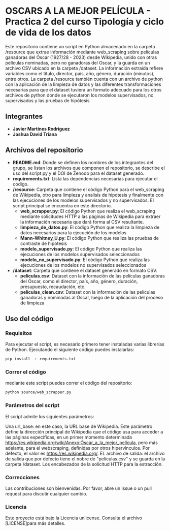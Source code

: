 # OSCARS A LA MEJOR PELÍCULA - Practica 2 del curso Tipología y ciclo de vida de los datos

Este repositorio contiene un script en Python almacenado en la carpeta /resource que extrae información mediante web_scraping sobre películas ganadoras del Óscar (1927/28 - 2023) desde Wikipedia, unido con otras películas nominadas, pero no ganadoras del Oscar, y la guarda en un archivo CSV ubicado en la carpeta /dataset. La información extraída refiere variables como el título, director, país, año, género, duración (minutos), entre otros. La carpeta /resource también
cuenta con un archivo de python con la aplicación de la limpieza de datos y las diferentes
transformaciones necesarias para que el dataset tuviera un formato adecuado para los otros
archivos de python donde se ejecutaron los modelos supervisados, no supervisados y las pruebas de hipótesis

## Integrantes

- **Javier Martínes Rodríguez**
- **Joshua David Triana**

## Archivos del repositorio

- **README.md**: Donde se definen los nombres de los integrantes del grupo, se listan los archivos que componen el repositorio, se describe el uso del script.py y el DOI de Zenodo para el dataset generado.
- **requirements.txt**: Lista las dependencias necesarias para ejecutar el código.
- **/resource**: Carpeta que contiene el código Python para el web_scraping de Wikipedia, otro para limpieza y analisis de hipotesis y finalmente con las ejecuciones de los modelos supervisados y no supervisados. El script principal se encuentra en este directorio.
  - **web_scrapper.py**: El código Python que realiza el web_scraping mediante solicitudes HTTP a las páginas de Wikipedia para extraer la información necesaria que dará forma al CSV resultante.
  - **limpieza_de_datos.py**: El código Python que realiza la limpieza de datos necesarios para la ejecución de los modelos
  - **Mann-Whitney_U.py**: El código Python que realiza las pruebas de contraste de hipótesis
  - **modelo_supervisado.py**: El código Python que realiza las ejecuciones de los modelos supervisados seleccionados
  - **modelo_no_supervisado.py**: El código Python que realiza las ejecuciones de los modelos no supervisados seleccionados
- **/dataset**: Carpeta que contiene el dataset generado en formato CSV.
  - **peliculas.csv**: Dataset con la información de las películas ganadoras del Óscar, como el director, país, año, género, duración, presupuesto, recaudación, etc.
  - **peliculas_clean.csv**: Dataset con la información de las películas ganadoras y nominadas al Óscar, luego de la aplicación del proceso de limpieza

## Uso del código

### Requisitos

Para ejecutar el script, es necesario primero tener instaladas varias librerías de Python. Ejecutando el siguiente código puedes instalarlas:

```bash
pip install -r requirements.txt
```

### Correr el código

mediante este script puedes correr el código del repositorio:

```bash
python source/web_scrapper.py
```

### Parámetros del script

El script admite los siguientes parámetros:

Una url_base: en este caso, la URL base de Wikipedia. Este parámetro define la dirección principal de Wikipedia que el código usa para acceder a las páginas específicas, en un primer momento determinada https://es.wikipedia.org/wiki/Anexo:Óscar_a_la_mejor_película, pero más adelante, para el webscraping, definidas por otros hipervinculos. Por defecto, el valor es https://es.wikipedia.org/.
EL archivo de salida: el archivo de salida que por defecto tiene el nobre de "peliculas.csv" y se guarda en la carpeta /dataset.
Los encabezados de la solicitud HTTP para la estracción.

### Correcciones

Las contribuciones son bienvenidas. Por favor, abre un issue o un pull request para discutir cualquier cambio.

### Licencia

Este proyecto está bajo la Licencia unlicense. Consulta el archivo [LICENSE]para más detalles.
